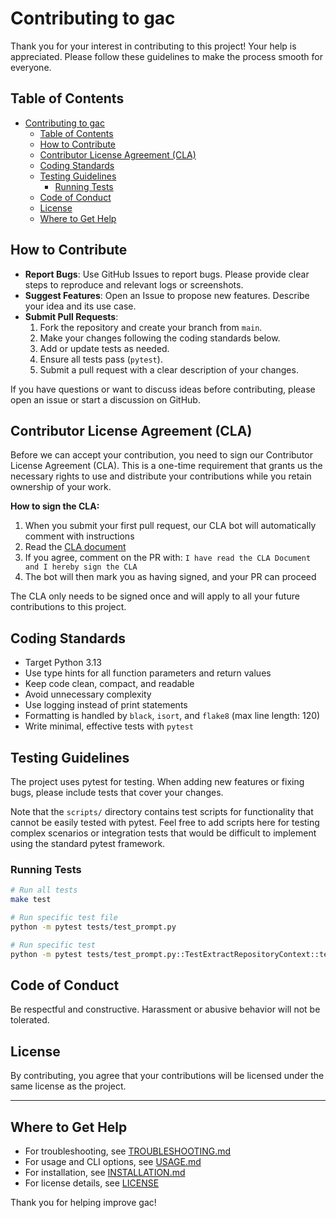 # Contributing to gac

Thank you for your interest in contributing to this project! Your help is appreciated. Please follow these guidelines to
make the process smooth for everyone.

## Table of Contents

- [Contributing to gac](#contributing-to-gac)
  - [Table of Contents](#table-of-contents)
  - [How to Contribute](#how-to-contribute)
  - [Contributor License Agreement (CLA)](#contributor-license-agreement-cla)
  - [Coding Standards](#coding-standards)
  - [Testing Guidelines](#testing-guidelines)
    - [Running Tests](#running-tests)
  - [Code of Conduct](#code-of-conduct)
  - [License](#license)
  - [Where to Get Help](#where-to-get-help)

## How to Contribute

- **Report Bugs**: Use GitHub Issues to report bugs. Please provide clear steps to reproduce and relevant logs or
  screenshots.
- **Suggest Features**: Open an Issue to propose new features. Describe your idea and its use case.
- **Submit Pull Requests**:
  1. Fork the repository and create your branch from `main`.
  2. Make your changes following the coding standards below.
  3. Add or update tests as needed.
  4. Ensure all tests pass (`pytest`).
  5. Submit a pull request with a clear description of your changes.

If you have questions or want to discuss ideas before contributing, please open an issue or start a discussion on
GitHub.

## Contributor License Agreement (CLA)

Before we can accept your contribution, you need to sign our Contributor License Agreement (CLA). This is a one-time
requirement that grants us the necessary rights to use and distribute your contributions while you retain ownership of
your work.

**How to sign the CLA:**

1. When you submit your first pull request, our CLA bot will automatically comment with instructions
2. Read the [CLA document](https://gist.github.com/cellwebb/1542fa5c0f6c59be6d1cb64ae985732e)
3. If you agree, comment on the PR with: `I have read the CLA Document and I hereby sign the CLA`
4. The bot will then mark you as having signed, and your PR can proceed

The CLA only needs to be signed once and will apply to all your future contributions to this project.

## Coding Standards

- Target Python 3.13
- Use type hints for all function parameters and return values
- Keep code clean, compact, and readable
- Avoid unnecessary complexity
- Use logging instead of print statements
- Formatting is handled by `black`, `isort`, and `flake8` (max line length: 120)
- Write minimal, effective tests with `pytest`

## Testing Guidelines

The project uses pytest for testing. When adding new features or fixing bugs, please include tests that cover your
changes.

Note that the `scripts/` directory contains test scripts for functionality that cannot be easily tested with pytest.
Feel free to add scripts here for testing complex scenarios or integration tests that would be difficult to implement
using the standard pytest framework.

### Running Tests

```sh
# Run all tests
make test

# Run specific test file
python -m pytest tests/test_prompt.py

# Run specific test
python -m pytest tests/test_prompt.py::TestExtractRepositoryContext::test_extract_repository_context_with_docstring
```

## Code of Conduct

Be respectful and constructive. Harassment or abusive behavior will not be tolerated.

## License

By contributing, you agree that your contributions will be licensed under the same license as the project.

---

## Where to Get Help

- For troubleshooting, see [TROUBLESHOOTING.md](TROUBLESHOOTING.md)
- For usage and CLI options, see [USAGE.md](USAGE.md)
- For installation, see [INSTALLATION.md](INSTALLATION.md)
- For license details, see [LICENSE](LICENSE)

Thank you for helping improve gac!
